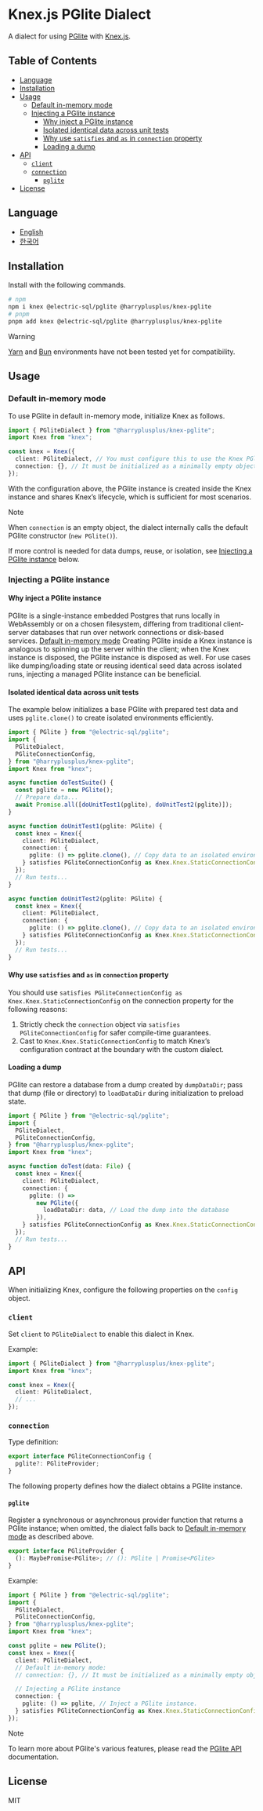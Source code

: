 # Knex.js PGlite Dialect

A dialect for using [PGlite](https://pglite.dev/) with [Knex.js](https://knexjs.org/).

## Table of Contents

<!-- toc -->

- [Language](#language)
- [Installation](#installation)
- [Usage](#usage)
  - [Default in-memory mode](#default-in-memory-mode)
  - [Injecting a PGlite instance](#injecting-a-pglite-instance)
    - [Why inject a PGlite instance](#why-inject-a-pglite-instance)
    - [Isolated identical data across unit tests](#isolated-identical-data-across-unit-tests)
    - [Why use `satisfies` and `as` in `connection` property](#why-use-satisfies-and-as-in-connection-property)
    - [Loading a dump](#loading-a-dump)
- [API](#api)
  - [`client`](#client)
  - [`connection`](#connection)
    - [`pglite`](#pglite)
- [License](#license)

<!-- tocstop -->

## Language

- [English](/README.md)
- [한국어](/README.ko.md)

## Installation

Install with the following commands.

```sh
# npm
npm i knex @electric-sql/pglite @harryplusplus/knex-pglite
# pnpm
pnpm add knex @electric-sql/pglite @harryplusplus/knex-pglite
```

> [!WARNING]
> [Yarn](https://yarnpkg.com/) and [Bun](https://bun.com/) environments have not been tested yet for compatibility.

## Usage

### Default in-memory mode

To use PGlite in default in-memory mode, initialize Knex as follows.

```typescript
import { PGliteDialect } from "@harryplusplus/knex-pglite";
import Knex from "knex";

const knex = Knex({
  client: PGliteDialect, // You must configure this to use the Knex PGlite dialect.
  connection: {}, // It must be initialized as a minimally empty object for PGlite connections, not for SQL generation.
});
```

With the configuration above, the PGlite instance is created inside the Knex instance and shares Knex’s lifecycle, which is sufficient for most scenarios.

> [!NOTE]
> When `connection` is an empty object, the dialect internally calls the default PGlite constructor (`new PGlite()`).

If more control is needed for data dumps, reuse, or isolation, see [Injecting a PGlite instance](#injecting-a-pglite-instance) below.

### Injecting a PGlite instance

#### Why inject a PGlite instance

PGlite is a single-instance embedded Postgres that runs locally in WebAssembly or on a chosen filesystem, differing from traditional client-server databases that run over network connections or disk-based services.
[Default in-memory mode](#default-in-memory-mode) Creating PGlite inside a Knex instance is analogous to spinning up the server within the client; when the Knex instance is disposed, the PGlite instance is disposed as well.
For use cases like dumping/loading state or reusing identical seed data across isolated runs, injecting a managed PGlite instance can be beneficial.

#### Isolated identical data across unit tests

The example below initializes a base PGlite with prepared test data and uses `pglite.clone()` to create isolated environments efficiently.

```typescript
import { PGlite } from "@electric-sql/pglite";
import {
  PGliteDialect,
  PGliteConnectionConfig,
} from "@harryplusplus/knex-pglite";
import Knex from "knex";

async function doTestSuite() {
  const pglite = new PGlite();
  // Prepare data...
  await Promise.all([doUnitTest1(pglite), doUnitTest2(pglite)]);
}

async function doUnitTest1(pglite: PGlite) {
  const knex = Knex({
    client: PGliteDialect,
    connection: {
      pglite: () => pglite.clone(), // Copy data to an isolated environment
    } satisfies PGliteConnectionConfig as Knex.Knex.StaticConnectionConfig,
  });
  // Run tests...
}

async function doUnitTest2(pglite: PGlite) {
  const knex = Knex({
    client: PGliteDialect,
    connection: {
      pglite: () => pglite.clone(), // Copy data to an isolated environment
    } satisfies PGliteConnectionConfig as Knex.Knex.StaticConnectionConfig,
  });
  // Run tests...
}
```

#### Why use `satisfies` and `as` in `connection` property

You should use `satisfies PGliteConnectionConfig as Knex.Knex.StaticConnectionConfig` on the connection property for the following reasons:

1. Strictly check the `connection` object via `satisfies PGliteConnectionConfig` for safer compile-time guarantees.
2. Cast to `Knex.Knex.StaticConnectionConfig` to match Knex’s configuration contract at the boundary with the custom dialect.

#### Loading a dump

PGlite can restore a database from a dump created by `dumpDataDir`; pass that dump (file or directory) to `loadDataDir` during initialization to preload state.

```typescript
import { PGlite } from "@electric-sql/pglite";
import {
  PGliteDialect,
  PGliteConnectionConfig,
} from "@harryplusplus/knex-pglite";
import Knex from "knex";

async function doTest(data: File) {
  const knex = Knex({
    client: PGliteDialect,
    connection: {
      pglite: () =>
        new PGlite({
          loadDataDir: data, // Load the dump into the database
        }),
    } satisfies PGliteConnectionConfig as Knex.Knex.StaticConnectionConfig,
  });
  // Run tests...
}
```

## API

When initializing Knex, configure the following properties on the `config` object.

### `client`

Set `client` to `PGliteDialect` to enable this dialect in Knex.

Example:

```typescript
import { PGliteDialect } from "@harryplusplus/knex-pglite";
import Knex from "knex";

const knex = Knex({
  client: PGliteDialect,
  // ...
});
```

### `connection`

Type definition:

```typescript
export interface PGliteConnectionConfig {
  pglite?: PGliteProvider;
}
```

The following property defines how the dialect obtains a PGlite instance.

#### `pglite`

Register a synchronous or asynchronous provider function that returns a PGlite instance; when omitted, the dialect falls back to [Default in-memory mode](#default-in-memory-mode) as described above.

```typescript
export interface PGliteProvider {
  (): MaybePromise<PGlite>; // (): PGlite | Promise<PGlite>
}
```

Example:

```typescript
import { PGlite } from "@electric-sql/pglite";
import {
  PGliteDialect,
  PGliteConnectionConfig,
} from "@harryplusplus/knex-pglite";
import Knex from "knex";

const pglite = new PGlite();
const knex = Knex({
  client: PGliteDialect,
  // Default in-memory mode:
  // connection: {}, // It must be initialized as a minimally empty object for PGlite connections, not for SQL generation.

  // Injecting a PGlite instance
  connection: {
    pglite: () => pglite, // Inject a PGlite instance.
  } satisfies PGliteConnectionConfig as Knex.Knex.StaticConnectionConfig,
});
```

> [!NOTE]
> To learn more about PGlite's various features, please read the [PGlite API](https://pglite.dev/docs/api) documentation.

## License

MIT

